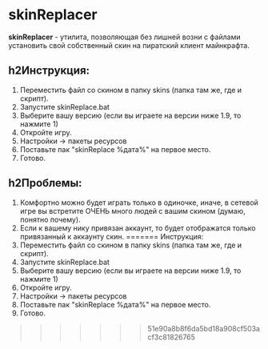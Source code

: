 # skinReplacer

**skinReplacer** - утилита, позволяющая без лишней возни с файлами установить
свой собственный скин на пиратский клиент майнкрафта.

h2Инструкция:
-----------------------------------
1. Переместить файл со скином в папку skins (папка там же, где и скрипт).
2. Запустите skinReplace.bat
3. Выберите вашу версию (если вы играете на версии ниже 1.9, то нажмите 1)
4. Откройте игру.
5. Настройки -> пакеты ресурсов
6. Поставьте пак "skinReplace %дата%" на первое место.
7. Готово.

h2Проблемы:
-----------------------------------
1. Комфортно можно будет играть только в одиночке, иначе, в сетевой
игре вы встретите ОЧЕНЬ много людей с вашим скином (думаю, понятно почему).
2. Если к вашему нику привязан аккаунт, то будет отображатся только привязанный
к аккаунту скин.
=======
Инструкция:
1. Переместить файл со скином в папку skins
(папка там же, где и скрипт).
2. Запустите skinReplace.bat
3. Выберите вашу версию (если вы играете на
версии ниже 1.9, то нажмите 1)
4. Откройте игру.
5. Настройки -> пакеты ресурсов
6. Поставьте пак "skinReplace %дата%" на
первое место.
7. Готово.
>>>>>>> 51e90a8b8f6da5bd18a908cf503acf3c81826765
